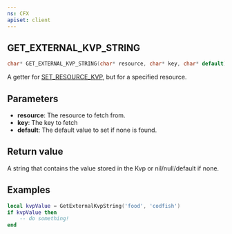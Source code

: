 ```yaml
---
ns: CFX
apiset: client
---
```

## GET_EXTERNAL_KVP_STRING

```c
char* GET_EXTERNAL_KVP_STRING(char* resource, char* key, char* default);
```

A getter for [SET_RESOURCE_KVP](#_0x21C7A35B), but for a specified resource.

## Parameters
* **resource**: The resource to fetch from.
* **key**: The key to fetch
* **default**: The default value to set if none is found.

## Return value
A string that contains the value stored in the Kvp or nil/null/default if none.

## Examples

```lua
local kvpValue = GetExternalKvpString('food', 'codfish') 
if kvpValue then
	-- do something!
end
```